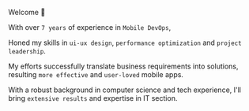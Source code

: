 Welcome 🤝

With over `7 years` of experience in `Mobile DevOps`,

Honed my skills in `ui-ux design`, `performance optimization` and `project leadership`.

My efforts successfully translate business requirements into solutions, resulting `more effective` and `user-loved` mobile apps.

With a robust background in computer science and tech experience, I'll bring `extensive results` and expertise in IT section.

